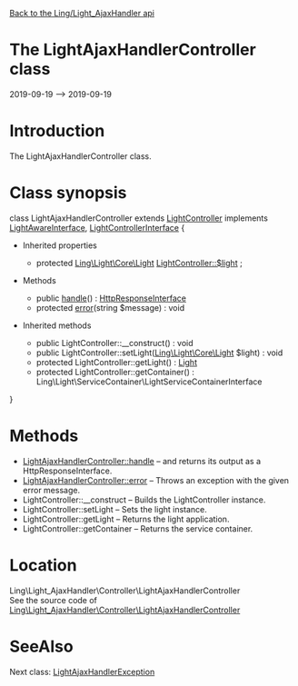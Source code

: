 [Back to the Ling/Light_AjaxHandler api](https://github.com/lingtalfi/Light_AjaxHandler/blob/master/doc/api/Ling/Light_AjaxHandler.md)



The LightAjaxHandlerController class
================
2019-09-19 --> 2019-09-19






Introduction
============

The LightAjaxHandlerController class.



Class synopsis
==============


class <span class="pl-k">LightAjaxHandlerController</span> extends [LightController](https://github.com/lingtalfi/Light/blob/master/doc/api/Ling/Light/Controller/LightController.md) implements [LightAwareInterface](https://github.com/lingtalfi/Light/blob/master/doc/api/Ling/Light/Core/LightAwareInterface.md), [LightControllerInterface](https://github.com/lingtalfi/Light/blob/master/doc/api/Ling/Light/Controller/LightControllerInterface.md) {

- Inherited properties
    - protected [Ling\Light\Core\Light](https://github.com/lingtalfi/Light/blob/master/doc/api/Ling/Light/Core/Light.md) [LightController::$light](#property-light) ;

- Methods
    - public [handle](https://github.com/lingtalfi/Light_AjaxHandler/blob/master/doc/api/Ling/Light_AjaxHandler/Controller/LightAjaxHandlerController/handle.md)() : [HttpResponseInterface](https://github.com/lingtalfi/Light/blob/master/doc/api/Ling/Light/Http/HttpResponseInterface.md)
    - protected [error](https://github.com/lingtalfi/Light_AjaxHandler/blob/master/doc/api/Ling/Light_AjaxHandler/Controller/LightAjaxHandlerController/error.md)(string $message) : void

- Inherited methods
    - public LightController::__construct() : void
    - public LightController::setLight([Ling\Light\Core\Light](https://github.com/lingtalfi/Light/blob/master/doc/api/Ling/Light/Core/Light.md) $light) : void
    - protected LightController::getLight() : [Light](https://github.com/lingtalfi/Light/blob/master/doc/api/Ling/Light/Core/Light.md)
    - protected LightController::getContainer() : Ling\Light\ServiceContainer\LightServiceContainerInterface

}






Methods
==============

- [LightAjaxHandlerController::handle](https://github.com/lingtalfi/Light_AjaxHandler/blob/master/doc/api/Ling/Light_AjaxHandler/Controller/LightAjaxHandlerController/handle.md) &ndash; and returns its output as a HttpResponseInterface.
- [LightAjaxHandlerController::error](https://github.com/lingtalfi/Light_AjaxHandler/blob/master/doc/api/Ling/Light_AjaxHandler/Controller/LightAjaxHandlerController/error.md) &ndash; Throws an exception with the given error message.
- LightController::__construct &ndash; Builds the LightController instance.
- LightController::setLight &ndash; Sets the light instance.
- LightController::getLight &ndash; Returns the light application.
- LightController::getContainer &ndash; Returns the service container.





Location
=============
Ling\Light_AjaxHandler\Controller\LightAjaxHandlerController<br>
See the source code of [Ling\Light_AjaxHandler\Controller\LightAjaxHandlerController](https://github.com/lingtalfi/Light_AjaxHandler/blob/master/Controller/LightAjaxHandlerController.php)



SeeAlso
==============
Next class: [LightAjaxHandlerException](https://github.com/lingtalfi/Light_AjaxHandler/blob/master/doc/api/Ling/Light_AjaxHandler/Exception/LightAjaxHandlerException.md)<br>
